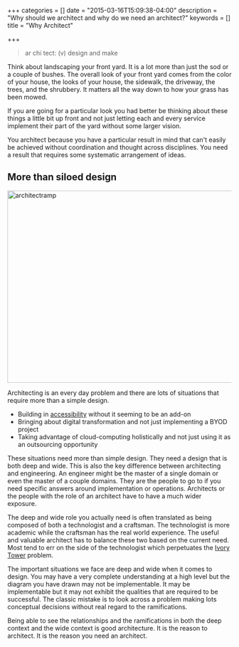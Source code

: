 +++
categories = []
date = "2015-03-16T15:09:38-04:00"
description = "Why should we architect and why do we need an architect?"
keywords = []
title = "Why Architect"

+++

> ar chi tect: (v) design and make

Think about landscaping your front yard. It is a lot more than just the sod or a couple of bushes. The overall look of your front yard comes from the color of your house, the looks of your house, the sidewalk, the driveway, the trees, and the shrubbery. It matters all the way down to how your grass has been mowed.
<!--more-->
If you are going for a particular look you had better be thinking about these things a little bit up front and not just letting each and every service implement their part of the yard without some larger vision.

You architect because you have a particular result in mind that can't easily be achieved without coordination and thought across disciplines. You need a result that requires some systematic arrangement of ideas.

## More than siloed design

[<img src="http://www.secretchipmunk.com/wp-content/uploads/2014/11/architectramp.jpg" alt="architectramp" width="650" height="432" class="alignleft size-full wp-image-358" />][1]

Architecting is an every day problem and there are lots of situations that require more than a simple design.

*   Building in [accessibility][2] without it seeming to be an add-on 
*   Bringing about digital transformation and not just implementing a BYOD project 
*   Taking advantage of cloud-computing holistically and not just using it as an outsourcing opportunity

These situations need more than simple design. They need a design that is both deep and wide. This is also the key difference between architecting and engineering. An engineer might be the master of a single domain or even the master of a couple domains. They are the people to go to if you need specific answers around implementation or operations. Architects or the people with the role of an architect have to have a much wider exposure.

The deep and wide role you actually need is often translated as being composed of both a technologist and a craftsman. The technologist is more academic while the craftsman has the real world experience. The useful and valuable architect has to balance these two based on the current need. Most tend to err on the side of the technologist which perpetuates the [Ivory Tower][3] problem.

The important situations we face are deep and wide when it comes to design. You may have a very complete understanding at a high level but the diagram you have drawn may not be implementable. It may be implementable but it may not exhibit the qualities that are required to be successful. The classic mistake is to look across a problem making lots conceptual decisions without real regard to the ramifications.

Being able to see the relationships and the ramifications in both the deep context and the wide context is good architecture. It is the reason to architect. It is the reason you need an architect.

 [1]: http://www.secretchipmunk.com/wp-content/uploads/2014/11/architectramp.jpg
 [2]: http://www.universaldesignstyle.com/bad-design-style-case-26/
 [3]: http://agilemodeling.com/essays/enterpriseModelingAntiPatterns.htm#IvoryTowerArchitecture

